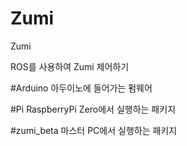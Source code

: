 # Zumi
Zumi

ROS를 사용하여 Zumi 제어하기

#Arduino
아두이노에 들어가는 펌웨어

#Pi 
RaspberryPi Zero에서 실행하는 패키지

#zumi_beta
마스터 PC에서 실행하는 패키지
